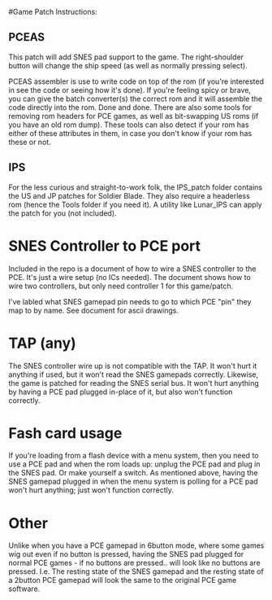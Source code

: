 #Game Patch Instructions:

## PCEAS
This patch will add SNES pad support to the game. The right-shoulder button will change the ship speed (as well as normally pressing select).

PCEAS assembler is use to write code on top of the rom (if you're interested in see the code or seeing how it's done).
If you're feeling spicy or brave, you can give the batch converter(s) the correct rom and it will assemble the code directly into the rom. Done and done.
There are also some tools for removing rom headers for PCE games, as well as bit-swapping US roms (if you have an old rom dump).
These tools can also detect if your rom has either of these attributes in them, in case you don't know if your rom has these or not.

## IPS

For the less curious and straight-to-work folk, the IPS_patch folder contains the US and JP patches for Soldier Blade. They also require a headerless rom (hence the Tools folder if you need it).
A utility like Lunar_IPS can apply the patch for you (not included).


# SNES Controller to PCE port

Included in the repo is a document of how to wire a SNES controller to the PCE. It's just a wire setup (no ICs needed).
The document shows how to wire two controllers, but only need controller 1 for this game/patch.

I've labled what SNES gamepad pin needs to go to which PCE "pin" they map to by name. See document for ascii drawings.


# TAP (any)

The SNES controller wire up is not compatible with the TAP. It won't hurt it anything if used, but it won't read the SNES gamepads correctly.
Likewise, the game is patched for reading the SNES serial bus. It won't hurt anything by having a PCE pad plugged in-place of it, but also won't function correctly.


# Fash card usage

If you're loading from a flash device with a menu system, then you need to use a PCE pad and when the rom loads up: unplug the PCE pad and plug in the SNES pad.
Or make yourself a switch. As mentioned above, having the SNES gamepad plugged in when the menu system is polling for a PCE pad won't hurt anything; just won't function correctly.

# Other

 Unlike when you have a PCE gamepad in 6button mode, where some games wig out even if no button is pressed, having the SNES pad plugged for normal PCE games - if no buttons are pressed.. will look like no buttons are pressed.
 I.e. The resting state of the SNES gamepad and the resting state of a 2button PCE gamepad will look the same to the original PCE game software.

 
